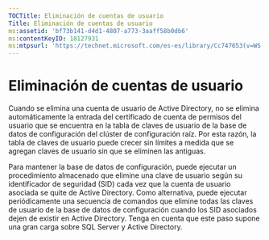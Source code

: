 ```yaml
---
TOCTitle: Eliminación de cuentas de usuario
Title: Eliminación de cuentas de usuario
ms:assetid: 'bf73b141-d4d1-4807-a773-3aaff58b0db6'
ms:contentKeyID: 18127931
ms:mtpsurl: 'https://technet.microsoft.com/es-es/library/Cc747653(v=WS.10)'
---
```


Eliminación de cuentas de usuario
=================================

Cuando se elimina una cuenta de usuario de Active Directory, no se elimina automáticamente la entrada del certificado de cuenta de permisos del usuario que se encuentra en la tabla de claves de usuario de la base de datos de configuración del clúster de configuración raíz. Por esta razón, la tabla de claves de usuario puede crecer sin límites a medida que se agregan claves de usuario sin que se eliminen las antiguas.

Para mantener la base de datos de configuración, puede ejecutar un procedimiento almacenado que elimine una clave de usuario según su identificador de seguridad (SID) cada vez que la cuenta de usuario asociada se quite de Active Directory. Como alternativa, puede ejecutar periódicamente una secuencia de comandos que elimine todas las claves de usuario de la base de datos de configuración cuando los SID asociados dejen de existir en Active Directory. Tenga en cuenta que este paso supone una gran carga sobre SQL Server y Active Directory.
